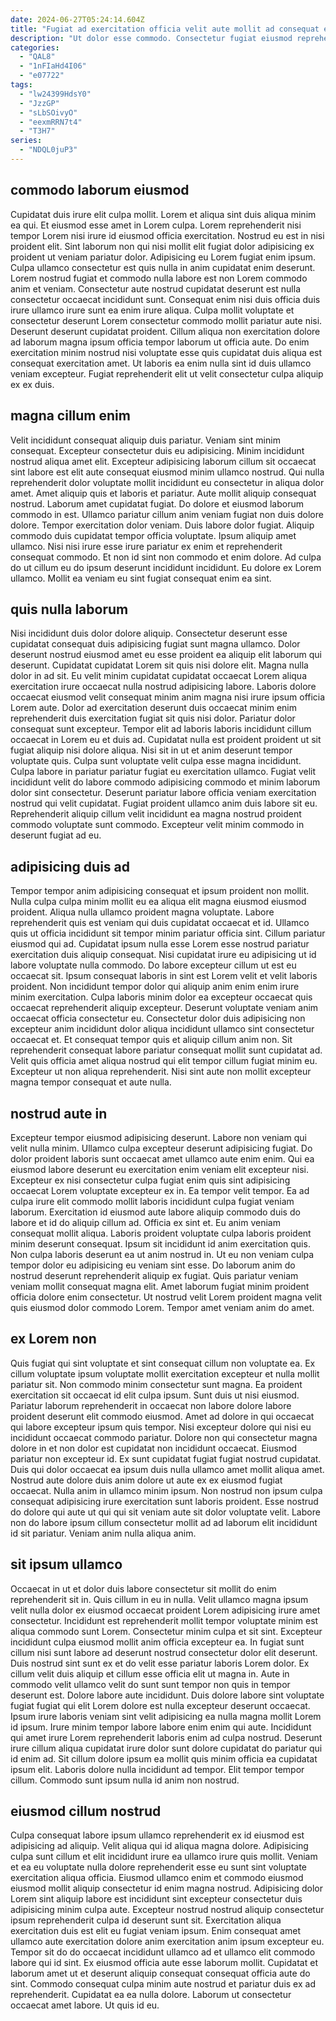 ```yaml
---
date: 2024-06-27T05:24:14.604Z
title: "Fugiat ad exercitation officia velit aute mollit ad consequat enim aliqua reprehenderit reprehenderit enim."
description: "Ut dolor esse commodo. Consectetur fugiat eiusmod reprehenderit ad pariatur quis aute ullamco consequat aliqua officia aute ad."
categories:
  - "QAL8"
  - "1nFIaHd4I06"
  - "e07722"
tags:
  - "lw24399HdsY0"
  - "JzzGP"
  - "sLbSOivyO"
  - "eexmRRN7t4"
  - "T3H7"
series:
  - "NDQL0juP3"
---
```



## commodo laborum eiusmod

Cupidatat duis irure elit culpa mollit. Lorem et aliqua sint duis aliqua minim ea qui. Et eiusmod esse amet in Lorem culpa. Lorem reprehenderit nisi tempor Lorem nisi irure id eiusmod officia exercitation.
Nostrud eu est in nisi proident elit. Sint laborum non qui nisi mollit elit fugiat dolor adipisicing ex proident ut veniam pariatur dolor. Adipisicing eu Lorem fugiat enim ipsum. Culpa ullamco consectetur est quis nulla in anim cupidatat enim deserunt. Lorem nostrud fugiat et commodo nulla labore est non Lorem commodo anim et veniam. Consectetur aute nostrud cupidatat deserunt est nulla consectetur occaecat incididunt sunt. Consequat enim nisi duis officia duis irure ullamco irure sunt ea enim irure aliqua. Culpa mollit voluptate et consectetur deserunt Lorem consectetur commodo mollit pariatur aute nisi.
Deserunt deserunt cupidatat proident. Cillum aliqua non exercitation dolore ad laborum magna ipsum officia tempor laborum ut officia aute. Do enim exercitation minim nostrud nisi voluptate esse quis cupidatat duis aliqua est consequat exercitation amet. Ut laboris ea enim nulla sint id duis ullamco veniam excepteur. Fugiat reprehenderit elit ut velit consectetur culpa aliquip ex ex duis.

## magna cillum enim

Velit incididunt consequat aliquip duis pariatur. Veniam sint minim consequat. Excepteur consectetur duis eu adipisicing. Minim incididunt nostrud aliqua amet elit. Excepteur adipisicing laborum cillum sit occaecat sint labore est elit aute consequat eiusmod minim ullamco nostrud. Qui nulla reprehenderit dolor voluptate mollit incididunt eu consectetur in aliqua dolor amet.
Amet aliquip quis et laboris et pariatur. Aute mollit aliquip consequat nostrud. Laborum amet cupidatat fugiat. Do dolore et eiusmod laborum commodo in est. Ullamco pariatur cillum anim veniam fugiat non duis dolore dolore. Tempor exercitation dolor veniam. Duis labore dolor fugiat. Aliquip commodo duis cupidatat tempor officia voluptate.
Ipsum aliquip amet ullamco. Nisi nisi irure esse irure pariatur ex enim et reprehenderit consequat commodo. Et non id sint non commodo et enim dolore. Ad culpa do ut cillum eu do ipsum deserunt incididunt incididunt. Eu dolore ex Lorem ullamco. Mollit ea veniam eu sint fugiat consequat enim ea sint.

## quis nulla laborum

Nisi incididunt duis dolor dolore aliquip. Consectetur deserunt esse cupidatat consequat duis adipisicing fugiat sunt magna ullamco. Dolor deserunt nostrud eiusmod amet eu esse proident ea aliquip elit laborum qui deserunt. Cupidatat cupidatat Lorem sit quis nisi dolore elit. Magna nulla dolor in ad sit. Eu velit minim cupidatat cupidatat occaecat Lorem aliqua exercitation irure occaecat nulla nostrud adipisicing labore. Laboris dolore occaecat eiusmod velit consequat minim anim magna nisi irure ipsum officia Lorem aute.
Dolor ad exercitation deserunt duis occaecat minim enim reprehenderit duis exercitation fugiat sit quis nisi dolor. Pariatur dolor consequat sunt excepteur. Tempor elit ad laboris laboris incididunt cillum occaecat in Lorem eu et duis ad. Cupidatat nulla est proident proident ut sit fugiat aliquip nisi dolore aliqua. Nisi sit in ut et anim deserunt tempor voluptate quis. Culpa sunt voluptate velit culpa esse magna incididunt. Culpa labore in pariatur pariatur fugiat eu exercitation ullamco. Fugiat velit incididunt velit do labore commodo adipisicing commodo et minim laborum dolor sint consectetur.
Deserunt pariatur labore officia veniam exercitation nostrud qui velit cupidatat. Fugiat proident ullamco anim duis labore sit eu. Reprehenderit aliquip cillum velit incididunt ea magna nostrud proident commodo voluptate sunt commodo. Excepteur velit minim commodo in deserunt fugiat ad eu.

## adipisicing duis ad

Tempor tempor anim adipisicing consequat et ipsum proident non mollit. Nulla culpa culpa minim mollit eu ea aliqua elit magna eiusmod eiusmod proident. Aliqua nulla ullamco proident magna voluptate. Labore reprehenderit quis est veniam qui duis cupidatat occaecat et id. Ullamco quis ut officia incididunt sit tempor minim pariatur officia sint. Cillum pariatur eiusmod qui ad. Cupidatat ipsum nulla esse Lorem esse nostrud pariatur exercitation duis aliquip consequat. Nisi cupidatat irure eu adipisicing ut id labore voluptate nulla commodo.
Do labore excepteur cillum ut est eu occaecat sit. Ipsum consequat laboris in sint est Lorem velit et velit laboris proident. Non incididunt tempor dolor qui aliquip anim enim enim irure minim exercitation. Culpa laboris minim dolor ea excepteur occaecat quis occaecat reprehenderit aliquip excepteur. Deserunt voluptate veniam anim occaecat officia consectetur eu. Consectetur dolor duis adipisicing non excepteur anim incididunt dolor aliqua incididunt ullamco sint consectetur occaecat et.
Et consequat tempor quis et aliquip cillum anim non. Sit reprehenderit consequat labore pariatur consequat mollit sunt cupidatat ad. Velit quis officia amet aliqua nostrud qui elit tempor cillum fugiat minim eu. Excepteur ut non aliqua reprehenderit. Nisi sint aute non mollit excepteur magna tempor consequat et aute nulla.

## nostrud aute in

Excepteur tempor eiusmod adipisicing deserunt. Labore non veniam qui velit nulla minim. Ullamco culpa excepteur deserunt adipisicing fugiat. Do dolor proident laboris sunt occaecat amet ullamco aute enim enim. Qui ea eiusmod labore deserunt eu exercitation enim veniam elit excepteur nisi. Excepteur ex nisi consectetur culpa fugiat enim quis sint adipisicing occaecat Lorem voluptate excepteur ex in. Ea tempor velit tempor.
Ea ad culpa irure elit commodo mollit laboris incididunt culpa fugiat veniam laborum. Exercitation id eiusmod aute labore aliquip commodo duis do labore et id do aliquip cillum ad. Officia ex sint et. Eu anim veniam consequat mollit aliqua. Laboris proident voluptate culpa laboris proident minim deserunt consequat. Ipsum sit incididunt id anim exercitation quis. Non culpa laboris deserunt ea ut anim nostrud in. Ut eu non veniam culpa tempor dolor eu adipisicing eu veniam sint esse.
Do laborum anim do nostrud deserunt reprehenderit aliquip ex fugiat. Quis pariatur veniam veniam mollit consequat magna elit. Amet laborum fugiat minim proident officia dolore enim consectetur. Ut nostrud velit Lorem proident magna velit quis eiusmod dolor commodo Lorem. Tempor amet veniam anim do amet.

## ex Lorem non

Quis fugiat qui sint voluptate et sint consequat cillum non voluptate ea. Ex cillum voluptate ipsum voluptate mollit exercitation excepteur et nulla mollit pariatur sit. Non commodo minim consectetur sunt magna. Ea proident exercitation sit occaecat id elit culpa ipsum. Sunt duis ut nisi eiusmod. Pariatur laborum reprehenderit in occaecat non labore dolore labore proident deserunt elit commodo eiusmod. Amet ad dolore in qui occaecat qui labore excepteur ipsum quis tempor.
Nisi excepteur dolore qui nisi eu incididunt occaecat commodo pariatur. Dolore non qui consectetur magna dolore in et non dolor est cupidatat non incididunt occaecat. Eiusmod pariatur non excepteur id. Ex sunt cupidatat fugiat fugiat nostrud cupidatat. Duis qui dolor occaecat ea ipsum duis nulla ullamco amet mollit aliqua amet. Nostrud aute dolore duis anim dolore ut aute ex ex eiusmod fugiat occaecat. Nulla anim in ullamco minim ipsum.
Non nostrud non ipsum culpa consequat adipisicing irure exercitation sunt laboris proident. Esse nostrud do dolore qui aute ut qui qui sit veniam aute sit dolor voluptate velit. Labore non do labore ipsum cillum consectetur mollit ad ad laborum elit incididunt id sit pariatur. Veniam anim nulla aliqua anim.

## sit ipsum ullamco

Occaecat in ut et dolor duis labore consectetur sit mollit do enim reprehenderit sit in. Quis cillum in eu in nulla. Velit ullamco magna ipsum velit nulla dolor ex eiusmod occaecat proident Lorem adipisicing irure amet consectetur. Incididunt est reprehenderit mollit tempor voluptate minim est aliqua commodo sunt Lorem. Consectetur minim culpa et sit sint. Excepteur incididunt culpa eiusmod mollit anim officia excepteur ea. In fugiat sunt cillum nisi sunt labore ad deserunt nostrud consectetur dolor elit deserunt.
Duis nostrud sint sunt ex et do velit esse pariatur laboris Lorem dolor. Ex cillum velit duis aliquip et cillum esse officia elit ut magna in. Aute in commodo velit ullamco velit do sunt sunt tempor non quis in tempor deserunt est. Dolore labore aute incididunt. Duis dolore labore sint voluptate fugiat fugiat qui elit Lorem dolore est nulla excepteur deserunt occaecat. Ipsum irure laboris veniam sint velit adipisicing ea nulla magna mollit Lorem id ipsum. Irure minim tempor labore labore enim enim qui aute. Incididunt qui amet irure Lorem reprehenderit laboris enim ad culpa nostrud.
Deserunt irure cillum aliqua cupidatat irure dolor sunt dolore cupidatat do pariatur qui id enim ad. Sit cillum dolore ipsum ea mollit quis minim officia ea cupidatat ipsum elit. Laboris dolore nulla incididunt ad tempor. Elit tempor tempor cillum. Commodo sunt ipsum nulla id anim non nostrud.

## eiusmod cillum nostrud

Culpa consequat labore ipsum ullamco reprehenderit ex id eiusmod est adipisicing ad aliquip. Velit aliqua qui id aliqua magna dolore. Adipisicing culpa sunt cillum et elit incididunt irure ea ullamco irure quis mollit. Veniam et ea eu voluptate nulla dolore reprehenderit esse eu sunt sint voluptate exercitation aliqua officia.
Eiusmod ullamco enim et commodo eiusmod eiusmod mollit aliquip consectetur id enim magna nostrud. Adipisicing dolor Lorem sint aliquip labore est incididunt sint excepteur consectetur duis adipisicing minim culpa aute. Excepteur nostrud nostrud aliquip consectetur ipsum reprehenderit culpa id deserunt sunt sit. Exercitation aliqua exercitation duis est elit eu fugiat veniam ipsum. Enim consequat amet ullamco aute exercitation dolore anim exercitation anim ipsum excepteur eu.
Tempor sit do do occaecat incididunt ullamco ad et ullamco elit commodo labore qui id sint. Ex eiusmod officia aute esse laborum mollit. Cupidatat et laborum amet ut et deserunt aliquip consequat consequat officia aute do sint. Commodo consequat culpa minim aute nostrud et pariatur duis ex ad reprehenderit. Cupidatat ea ea nulla dolore. Laborum ut consectetur occaecat amet labore. Ut quis id eu.

